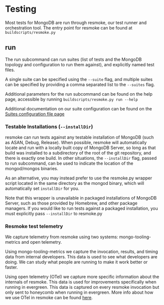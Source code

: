 # Testing

Most tests for MongoDB are run through resmoke, our test runner and orchestration tool.
The entry point for resmoke can be found at `buildscripts/resmoke.py`

## run

The run subcommand can run suites (list of tests and the MongoDB topology and
configuration to run them against), and explicitly named test files.

A single suite can be specified using the `--suite` flag, and multiple suites
can be specified by providing a comma separated list to the `--suites` flag.

Additional parameters for the run subcommand can be found on the help page,
accessible by running `buildscripts/resmoke.py run --help`

Additional documentation on our suite configuration can be found on the
[Suites configuration file page](../../buildscripts/docs/suites.md)

### Testable Installations (`--installDir`)

resmoke can run tests against any testable installation of MongoDB (such
as ASAN, Debug, Release). When possible, resmoke will automatically locate and
run with a locally built copy of MongoDB Server, so long as that build was
installed to a subdirectory of the root of the git repository, and there is
exactly one build. In other situations, the `--installDir` flag, passed to run
subcommand, can be used to indicate the location of the mongod/mongos binaries.

As an alternative, you may instead prefer to use the resmoke.py wrapper script
located in the same directory as the mongod binary, which will automatically
set `installDir` for you.

Note that this wrapper is unavailable in packaged installations of MongoDB
Server, such as those provided by Homebrew, and other package managers. If you
would like to run tests against a packaged installation, you must explicitly
pass `--installDir` to resmoke.py

### Resmoke test telemetry

We capture telemetry from resmoke using two systems: mongo-tooling-metrics and open telemetry.

Using mongo-tooling-metrics we capture the invocation, results, and timing data from internal developers. This data is used to see what developers are doing. We can study what people are running to make it work better or faster.

Using open telemetry (OTel) we capture more specific information about the internals of resmoke. This data is used for improvements specifically when running in evergreen. This data is captured on every resmoke invocation but only sent to honeycomb when running in evergreen. More info about how we use OTel in resmoke can be found [here](otel_resmoke.md).
